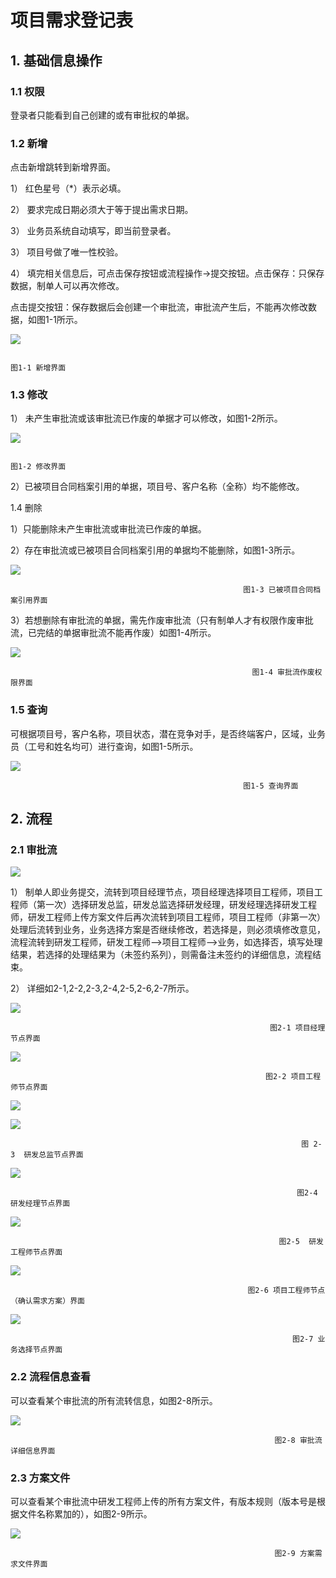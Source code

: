 # 项目需求登记表

## 1. 基础信息操作

### 1.1  权限

登录者只能看到自己创建的或有审批权的单据。

### 1.2   新增

点击新增跳转到新增界面。

1） 红色星号（\*）表示必填。

2） 要求完成日期必须大于等于提出需求日期。

3） 业务员系统自动填写，即当前登录者。

3） 项目号做了唯一性校验。

4） 填完相关信息后，可点击保存按钮或流程操作-&gt;提交按钮。点击保存：只保存数据，制单人可以再次修改。

点击提交按钮：保存数据后会创建一个审批流，审批流产生后，不能再次修改数据，如图1-1所示。

![](../.gitbook/assets/image%20%2865%29.png)

                                                                            图1-1 新增界面

### 1.3   修改

1） 未产生审批流或该审批流已作废的单据才可以修改，如图1-2所示。

![](../.gitbook/assets/image%20%2860%29.png)

                                                                           图1-2 修改界面

2）已被项目合同档案引用的单据，项目号、客户名称（全称）均不能修改。

1.4   删除

1）只能删除未产生审批流或审批流已作废的单据。

2）存在审批流或已被项目合同档案引用的单据均不能删除，如图1-3所示。

![](../.gitbook/assets/image%20%2811%29.png)

                                                        图1-3 已被项目合同档案引用界面

3）若想删除有审批流的单据，需先作废审批流（只有制单人才有权限作废审批流，已完结的单据审批流不能再作废）如图1-4所示。

![](../.gitbook/assets/image%20%2814%29.png)

                                                          图1-4 审批流作废权限界面

### 1.5   查询

可根据项目号，客户名称，项目状态，潜在竞争对手，是否终端客户，区域，业务员（工号和姓名均可）进行查询，如图1-5所示。

![](../.gitbook/assets/image%20%2861%29.png)

                                                        图1-5 查询界面

## 2. 流程

### 2.1  审批流

![](../.gitbook/assets/image%20%2855%29.png)

1）  制单人即业务提交，流转到项目经理节点，项目经理选择项目工程师，项目工程师（第一次）选择研发总监，研发总监选择研发经理，研发经理选择研发工程师，研发工程师上传方案文件后再次流转到项目工程师，项目工程师（非第一次）处理后流转到业务，业务选择方案是否继续修改，若选择是，则必须填修改意见，流程流转到研发工程师，研发工程师—&gt;项目工程师—&gt;业务，如选择否，填写处理结果，若选择的处理结果为（未签约系列），则需备注未签约的详细信息，流程结束。

2）  详细如2-1,2-2,2-3,2-4,2-5,2-6,2-7所示。

![](../.gitbook/assets/image%20%2818%29.png)

                                                              图2-1 项目经理节点界面

![](../.gitbook/assets/image%20%2849%29.png)

                                                             图2-2 项目工程师节点界面

![](file:///C:\Users\GONGL1~1\AppData\Local\Temp\msohtmlclip1\01\clip_image018.jpg)

![](../.gitbook/assets/image%20%2830%29.png)

                                                                     图 2-3  研发总监节点界面

![](../.gitbook/assets/image%20%2852%29.png)

                                                                    图2-4  研发经理节点界面

![](../.gitbook/assets/image%20%2862%29.png)

                                                                图2-5  研发工程师节点界面

![](../.gitbook/assets/image%20%2834%29.png)

                                                         图2-6 项目工程师节点（确认需求方案）界面

![](../.gitbook/assets/image%20%2848%29.png)

                                                                   图2-7 业务选择节点界面

### 2.2 流程信息查看

可以查看某个审批流的所有流转信息，如图2-8所示。

![](../.gitbook/assets/image%20%2870%29.png)

                                                               图2-8 审批流详细信息界面

### 2.3   方案文件

可以查看某个审批流中研发工程师上传的所有方案文件，有版本规则（版本号是根据文件名称累加的），如图2-9所示。

![](../.gitbook/assets/image%20%2842%29.png)

                                                               图2-9 方案需求文件界面

